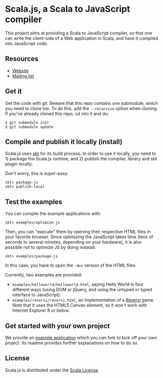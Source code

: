 # Scala.js, a Scala to JavaScript compiler

This project aims at providing a Scala to JavaScript compiler, so that one
can write the client-side of a Web application in Scala, and have it compiled
into JavaScript code.

## Resources

*   [Website](http://lampwww.epfl.ch/~doeraene/scala-js/)
*   [Mailing list](https://groups.google.com/forum/?fromgroups#!forum/scala-js)

## Get it

Get the code with git. Beware that this repo contains one submodule, which
you need to clone too. To do this, add the `--recursive` option when cloning.
If you've already cloned this repo, cd into it and do:

    $ git submodule init
    $ git submodule update

## Compile and publish it locally (install)

Scala.js uses [sbt](http://www.scala-sbt.org/) for its build process.
In order to use it locally, you need to 1) package the Scala.js runtime, and
2) publish the compiler, library and sbt plugin locally.

Don't worry, this is super-easy:

    sbt> package-js
    sbt> publish-local

## Test the examples

You can compile the example applications with:

    sbt> examples/optimize-js

Then, you can "execute" them by opening their respective HTML files in your
favorite browser. Since optimizing the JavaScript takes time (tens of seconds
to several minutes, depending on your hardware), it is also possible not to
optimize JS by doing instead:

    sbt> examples/package-js

In this case, you have to open the `-dev` version of the HTML files.

Currently, two examples are provided:

*   `examples/helloworld/helloworld.html`, saying Hello World in four different
    ways (using DOM or jQuery, and using the untyped or typed interface to
    JavaScript).
*   `examples/reversi/reversi.html`, an implementation of a
    [Reversi](http://en.wikipedia.org/wiki/Reversi) game. Note that it uses the
    HTML5 Canvas element, so it won't work with Internet Explorer 8 or below.

## Get started with your own project

We provide an
[example application](https://github.com/sjrd/scala-js-example-app) which you
can fork to kick off your own project. Its readme provides further
explanations on how to do so.

## License

Scala.js is distributed under the
[Scala License](http://www.scala-lang.org/node/146).
